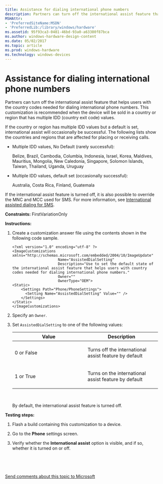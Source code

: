 ```yaml
---
title: Assistance for dialing international phone numbers
description: Partners can turn off the international assist feature that helps users with the country codes needed for dialing international phone numbers.
MSHAttr:
- 'PreferredSiteName:MSDN'
- 'PreferredLib:/library/windows/hardware'
ms.assetid: 95f93ca3-0481-46bd-93a0-a63380f87bca
ms.author: windows-hardware-design-content
ms.date: 05/02/2017
ms.topic: article
ms.prod: windows-hardware
ms.technology: windows-devices
---
```


# Assistance for dialing international phone numbers


Partners can turn off the international assist feature that helps users with the country codes needed for dialing international phone numbers. This customization is recommended when the device will be sold in a country or region that has multiple IDD (country exit code) values.

If the country or region has multiple IDD values but a default is set, international assist will occasionally be successful. The following lists show the countries and regions that are affected for placing or receiving calls.

-   Multiple IDD values, No Default (rarely successful):

    Belize, Brazil, Cambodia, Columbia, Indonesia, Israel, Korea, Maldives, Mauritius, Mongolia, New Caledonia, Singapore, Solomon Islands, Taiwan, Thailand, Uganda, Uruguay

-   Multiple IDD values, default set (occasionally successful):

    Australia, Costa Rica, Finland, Guatemala

If the international assist feature is turned off, it is also possible to override the MNC and MCC used for SMS. For more information, see [International assisted dialing for SMS](international-assisted-dialing-for-sms.md).

<a href="" id="constraints---firstvariationonly"></a>**Constraints:** FirstVariationOnly  

<a href="" id="instructions-"></a>**Instructions:**  
1.  Create a customization answer file using the contents shown in the following code sample.

    ``` syntax
    <?xml version="1.0" encoding="utf-8" ?>  
    <ImageCustomizations xmlns="http://schemas.microsoft.com/embedded/2004/10/ImageUpdate"  
                         Name="AssistedDialSetting"  
                         Description="Use to set the default state of the international assist feature that helps users with country codes needed for dialing international phone numbers."  
                         Owner=""  
                         OwnerType="OEM"> 
    <Static>
        <Settings Path="Phone/PhoneSettings">  
          <Setting Name="AssistedDialSetting" Value="" />      
        </Settings>  
    </Static>
    </ImageCustomizations>
    ```

2.  Specify an `Owner`.

3.  Set `AssistedDialSetting` to one of the following values:

    <table>
    <colgroup>
    <col width="50%" />
    <col width="50%" />
    </colgroup>
    <thead>
    <tr class="header">
    <th>Value</th>
    <th>Description</th>
    </tr>
    </thead>
    <tbody>
    <tr class="odd">
    <td><p>0 or False</p></td>
    <td><p>Turns off the international assist feature by default</p></td>
    </tr>
    <tr class="even">
    <td><p>1 or True</p></td>
    <td><p>Turns on the international assist feature by default</p></td>
    </tr>
    </tbody>
    </table>

     

    By default, the international assist feature is turned off.

<a href="" id="testing-steps-"></a>**Testing steps:**  
1.  Flash a build containing this customization to a device.

2.  Go to the **Phone** settings screen.

3.  Verify whether the **International assist** option is visible, and if so, whether it is turned on or off.

 

 

[Send comments about this topic to Microsoft](mailto:wsddocfb@microsoft.com?subject=Documentation%20feedback%20%5Bp_phCustomization\p_phCustomization%5D:%20Assistance%20for%20dialing%20international%20phone%20numbers%20%20RELEASE:%20%289/7/2016%29&body=%0A%0APRIVACY%20STATEMENT%0A%0AWe%20use%20your%20feedback%20to%20improve%20the%20documentation.%20We%20don't%20use%20your%20email%20address%20for%20any%20other%20purpose,%20and%20we'll%20remove%20your%20email%20address%20from%20our%20system%20after%20the%20issue%20that%20you're%20reporting%20is%20fixed.%20While%20we're%20working%20to%20fix%20this%20issue,%20we%20might%20send%20you%20an%20email%20message%20to%20ask%20for%20more%20info.%20Later,%20we%20might%20also%20send%20you%20an%20email%20message%20to%20let%20you%20know%20that%20we've%20addressed%20your%20feedback.%0A%0AFor%20more%20info%20about%20Microsoft's%20privacy%20policy,%20see%20http://privacy.microsoft.com/default.aspx. "Send comments about this topic to Microsoft")




